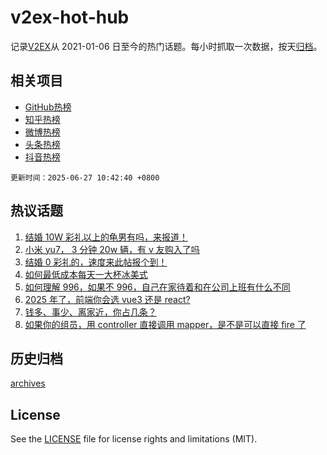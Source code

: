 # v2ex-hot-hub

 记录[V2EX](https://www.v2ex.com/)从 2021-01-06 日至今的热门话题。每小时抓取一次数据，按天[归档](archives)。
 
 ## 相关项目

- [GitHub热榜](https://github.com/snaildev/github-hot-hub)
- [知乎热榜](https://github.com/snaildev/zhihu-hot-hub)
- [微博热榜](https://github.com/snaildev/weibo-hot-hub)
- [头条热榜](https://github.com/snaildev/toutiao-hot-hub)
- [抖音热榜](https://github.com/snaildev/douyin-hot-hub)


 `更新时间：2025-06-27 10:42:40 +0800`

## 热议话题

1. [结婚 10W 彩礼以上的龟男有吗，来报道！](https://www.v2ex.com/t/1141228)
1. [小米 yu7， 3 分钟 20w 辆，有 v 友购入了吗](https://www.v2ex.com/t/1141347)
1. [结婚 0 彩礼的，速度来此帖报个到！](https://www.v2ex.com/t/1141145)
1. [如何最低成本每天一大杯冰美式](https://www.v2ex.com/t/1141183)
1. [如何理解 996，如果不 996，自己在家待着和在公司上班有什么不同](https://www.v2ex.com/t/1141223)
1. [2025 年了，前端你会选 vue3 还是 react?](https://www.v2ex.com/t/1141142)
1. [钱多、事少、离家近，你占几条？](https://www.v2ex.com/t/1141248)
1. [如果你的组员，用 controller 直接调用 mapper，是不是可以直接 fire 了](https://www.v2ex.com/t/1141353)

## 历史归档

[archives](archives)

## License

See the [LICENSE](LICENSE) file for license rights and limitations (MIT).
